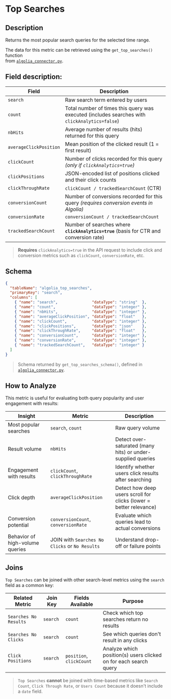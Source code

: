 # Top Searches

## Description

Returns the most popular search queries for the selected time range.  

The data for this metric can be retrieved using the `get_top_searches()` function  
from [`algolia_connector.py`](../../algolia_connector.py).

## Field description:

| Field                    | Description                                                                                                   |
|--------------------------|----------------------------------------------------------------------------------------------------------------|
| `search`                 | Raw search term entered by users                                                                               |
| `count`                  | Total number of times this query was executed (includes searches with `clickAnalytics=false`)                  |
| `nbHits`                 | Average number of results (hits) returned for this query                                                       |
| `averageClickPosition`   | Mean position of the clicked result (1 = first result)                                                         |
| `clickCount`             | Number of clicks recorded for this query *(only if `clickAnalytics=true`)*                                     |
| `clickPositions`         | JSON-encoded list of positions clicked and their click counts                                                  |
| `clickThroughRate`       | `clickCount / trackedSearchCount` (CTR)                                                                        |
| `conversionCount`        | Number of conversions recorded for this query *(requires conversion events in Algolia)*                        |
| `conversionRate`         | `conversionCount / trackedSearchCount`                                                                         |
| `trackedSearchCount`     | Number of searches where **`clickAnalytics=true`** (basis for CTR and conversion rate)                         |

> **Requires** `clickAnalytics=true` in the API request to include click and conversion metrics such as `clickCount`, `conversionRate`, etc.


## Schema

```json
{
  "tableName": "algolia_top_searches",
  "primaryKey": "search",
  "columns": [
    { "name": "search",               "dataType": "string"  },
    { "name": "count",                "dataType": "integer" },
    { "name": "nbHits",               "dataType": "integer" },
    { "name": "averageClickPosition", "dataType": "float"   },
    { "name": "clickCount",           "dataType": "integer" },
    { "name": "clickPositions",       "dataType": "json"    },
    { "name": "clickThroughRate",     "dataType": "float"   },
    { "name": "conversionCount",      "dataType": "integer" },
    { "name": "conversionRate",       "dataType": "integer" },
    { "name": "trackedSearchCount",   "dataType": "integer" }
  ]
}
```

> Schema returned by `get_top_searches_schema()`, defined in [`algolia_connector.py`](../../algolia_connector.py).


## How to Analyze

This metric is useful for evaluating both query popularity and user engagement with results:

| Insight                           | Metric                           | Description                                                                 |
|----------------------------------|------------------------------------|-----------------------------------------------------------------------------|
| Most popular searches            | `search`, `count`                  | Raw query volume                                                            |
| Result volume                    | `nbHits`                           | Detect over-saturated (many hits) or under-supplied queries                |
| Engagement with results          | `clickCount`, `clickThroughRate`  | Identify whether users click results after searching                        |
| Click depth                      | `averageClickPosition`             | Detect how deep users scroll for clicks (lower = better relevance)         |
| Conversion potential             | `conversionCount`, `conversionRate` | Evaluate which queries lead to actual conversions                         |
| Behavior of high-volume queries  | JOIN with `Searches No Clicks` or `No Results` | Understand drop-off or failure points                          |

## Joins

`Top Searches` can be joined with other search-level metrics using the `search` field as a common key:

| Related Metric           | Join Key | Fields Available                     | Purpose                                                             |
|--------------------------|----------|--------------------------------------|---------------------------------------------------------------------|
| `Searches No Results`    | `search` | `count`                              | Check which top searches return no results                          |
| `Searches No Clicks`     | `search` | `count`                              | See which queries don't result in any clicks                        |
| `Click Positions`        | `search` | `position`, `clickCount`             | Analyze which position(s) users clicked on for each search query   |

> `Top Searches` **cannot** be joined with time-based metrics like `Search Count`, `Click Through Rate`, or `Users Count` because it doesn't include a `date` field.
